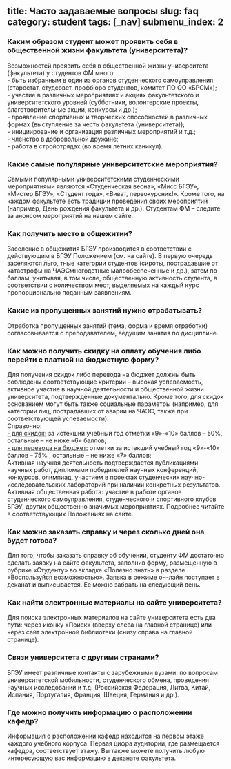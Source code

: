 title: Часто задаваемые вопросы
slug: faq
category: student
tags: [_nav]
submenu_index: 2
---

<div id="accordion-js">
<h3 class="text_question qstyle1">Каким образом студент может проявить себя в общественной жизни факультета (университета)?</h3>
<p class="text_answer">
Возможностей проявить себя в общественной жизни университета (факультета) у студентов ФМ много:<br>
- быть избранным в один из органов студенческого самоуправления (старостат, студсовет, профбюро студентов, комитет ПО ОО «БРСМ»);<br>
- участие в различных мероприятиях и акциях факультетского и университетского уровней (субботники, волонтерские проекты, благотворительные акции, конкурсы и др.);<br>
- проявление спортивных и творческих способностей в различных формах (выступление за честь факультета (университета));<br>
- инициирование и организация различных мероприятий и т.д.;<br>
- членство в добровольной дружине;<br>
- работа в стройотрядах (во время летних каникул).

</p>

<h3 class="text_question qstyle1">Какие самые популярные университетские мероприятия?</h3>
<p class="text_answer">
Самыми популярными университетскими студенческими мероприятиями являются «Студенческая весна», «Мисс БГЭУ», «Мистер БГЭУ», «Студент года», «Виват, первокурсник!». Кроме того, на каждом факультете есть традиции проведения своих мероприятий (например, День рождения факультета и др.). Студентам ФМ – следите за анонсом мероприятий на нашем сайте.
</p>


<h3 class="text_question qstyle1">Как получить место в общежитии?</h3>
<p class="text_answer">
Заселение в общежития БГЭУ производится в соответствии с действующим в БГЭУ Положением (см. на сайте). В первую очередь заселяются льго, тные категории студентов (сироты, пострадавшие от катастрофы на ЧАЭСмногодетные малообеспеченные и др.), затем по баллам, учитывая, в том числе, общественную активность студента, в соответствии с количеством мест, выделяемых на каждый курс пропорционально поданным заявлениям. 
</p>

<h3 class="text_question qstyle1">Какие из пропущенных занятий нужно отрабатывать?</h3>
<p class="text_answer">
Отработка пропущенных занятий (тема, форма и время отработки) согласовывается с преподавателем, ведущим занятия по дисциплине. 
</p>

<h3 class="text_question qstyle1">Как можно получить скидку на оплату обучения либо перейти с платной на бюджетную форму?</h3>
<p class="text_answer">
Для получения скидок либо перевода на бюджет должны быть соблюдены соответствующие критерии – высокая успеваемость, активное участие в научной деятельности и общественной жизни университета, подтвержденные документально. Кроме того, для скидок основанием могут быть также социальные параметры (например, для категории лиц, пострадавших от аварии на ЧАЭС, также при соответствующей успеваемости).
<br>Справочно:<br>
<u>- для скидок:</u> за истекший учебный год отметки «9»-«10» баллов – 50%, остальные – не ниже «6» баллов;
<br><u>- для перевода на бюджет:</u> отметки за истекший учебный год «9»-«10» баллов – 75%  , остальные – не ниже «7» баллов;
     <br> Активная научная деятельность подтверждается публикациями научных работ, дипломами победителей научных конференций, конкурсов, олимпиад, участием в проектах студенческих научно-исследовательских лабораторий при наличии конкретных результатов.
    <br>Активная общественная работа: участие в работе органов студенческого самоуправления, студенческого и спортивного клубов БГЭУ, других общественно значимых мероприятиях.
Подробнее читайте в соответствующих Положениях на сайте.

</p>

<h3 class="text_question qstyle1">Как можно заказать справку и через сколько дней она будет готова?</h3>
<p class="text_answer">
Для того, чтобы заказать справку об обучении, студенту ФМ достаточно сделать заявку на сайте факультета, заполнив форму, размещенную в рубрике «Студенту» во вкладке «Полезно знать» в разделе «Воспользуйся возможностью». Заявка в режиме он-лайн поступает в деканат и выписывается. Ее можно забрать на следующий день.
</p>

<h3 class="text_question qstyle1">Как найти электронные материалы на сайте университета?</h3>
<p class="text_answer">
Для поиска электронных материалов на сайте университета есть два пути: через иконку «Поиск» (вверху слева на главной странице) или через сайт электронной библиотеки (снизу справа на главной странице).
</p>

<h3 class="text_question qstyle1">Связи университета с другими странами?</h3>
<p class="text_answer">
БГЭУ имеет различные контакты с зарубежными вузами: по вопросам университетской мобильности, студенческого обмена, проведения научных исследований и т.д. (Российская Федерация, Литва, Китай, Испания, Португалия, Франция, Швеция, Германия и др.).
</p>

<h3 class="text_question qstyle1">Где можно получить информацию о расположении кафедр?</h3>
<p class="text_answer">
Информация о расположении кафедр находится на первом этаже каждого учебного корпуса. Первая цифра аудитории, где размещается кафедра, соответствует этажу. Вы также можете получить любую интересующую вас информацию  в деканате факультета.
</p>

</div>